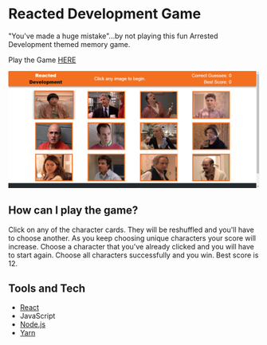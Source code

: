 # Reacted Development Game

"You've made a huge mistake"...by not playing this fun Arrested Development themed memory game. 

Play the Game [HERE](https://reacted-development.herokuapp.com/)

<p align="center">
<img src="public/assets/images/game-screengrab.png"/>
</p>

## How can I play the game?
Click on any of the character cards. They will be reshuffled and you'll have to choose another. As you keep choosing unique characters your score will increase. Choose a character that you've already clicked and you will have to start again. Choose all characters successfully and you win. Best score is 12.


## Tools and Tech
+ [React](https://reactjs.org/)
+ JavaScript
+ [Node.js](https://nodejs.org/en/)
+ [Yarn](https://yarnpkg.com/en/)

